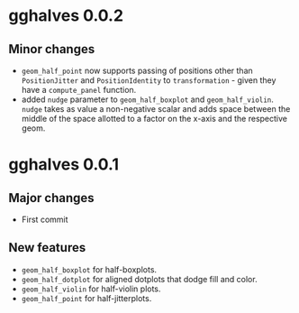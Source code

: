 # gghalves 0.0.2

## Minor changes
- `geom_half_point` now supports passing of positions other than `PositionJitter` and `PositionIdentity` to `transformation` - given they have a `compute_panel` function.
- added `nudge` parameter to `geom_half_boxplot` and `geom_half_violin`. `nudge` takes as value a non-negative scalar and adds space between the middle of the space allotted to a factor on the x-axis and the respective geom.

# gghalves 0.0.1

## Major changes
- First commit

## New features
- `geom_half_boxplot` for half-boxplots.
- `geom_half_dotplot` for aligned dotplots that dodge fill and color.
- `geom_half_violin` for half-violin plots.
- `geom_half_point` for half-jitterplots.